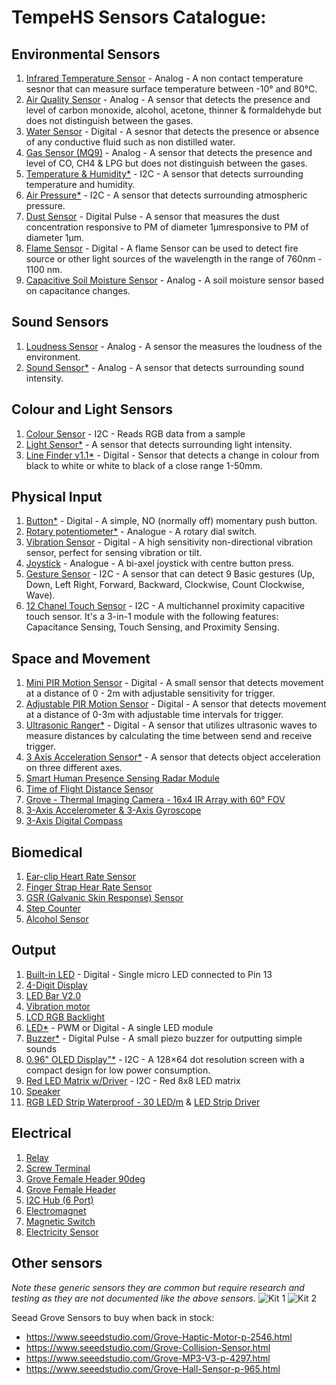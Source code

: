 # TempeHS Sensors Catalogue:

## Environmental Sensors
1. [Infrared Temperature Sensor](https://wiki.seeedstudio.com/Grove-Infrared_Temperature_Sensor/) - Analog - A non contact temperature sesnor that can measure surface temperature between -10° and 80°C.
2. [Air Quality Sensor](https://wiki.seeedstudio.com/Grove-Air_Quality_Sensor_v1.3/) - Analog - A sensor that detects the presence and level of carbon monoxide, alcohol, acetone, thinner & formaldehyde but does not distinguish between the gases.
3. [Water Sensor](https://wiki.seeedstudio.com/Grove-Water_Sensor/) - Digital -  A sesnor that detects the presence or absence of any conductive fluid such as non distilled water.
4. [Gas Sensor (MQ9)](https://github.com/TempeHS/TempeHS_Ardunio_Boilerplate/tree/main/TempeHS_Sensor_Catalogue/Environment/Gas_Sensor_MQ9) - Analog -  A sensor that detects the presence and level of CO, CH4 & LPG but does not distinguish between the gases.
5. [Temperature & Humidity*]() - I2C - A sensor that detects surrounding temperature and humidity.
6. [Air Pressure*]() - I2C -  A sensor that detects surrounding atmospheric pressure.
7. [Dust Sensor](https://wiki.seeedstudio.com/Grove-Dust_Sensor/) - Digital Pulse - A sensor that measures the dust concentration responsive to PM of diameter 1μmresponsive to PM of diameter 1μm.
8. [Flame Sensor](https://wiki.seeedstudio.com/Grove-Flame_Sensor/) - Digital - A flame Sensor can be used to detect fire source or other light sources of the wavelength in the range of 760nm - 1100 nm.
9. [Capacitive Soil Moisture Sensor](https://wiki.seeedstudio.com/Grove-Capacitive_Moisture_Sensor-Corrosion-Resistant/) - Analog - A soil moisture sensor based on capacitance changes.

## Sound Sensors
1. [Loudness Sensor](https://wiki.seeedstudio.com/Grove-Loudness_Sensor/) - Analog - A sensor the measures the loudness of the environment. 
2. [Sound Sensor*](https://wiki.seeedstudio.com/Grove-Sound_Sensor/) - Analog - A sensor that detects surrounding sound intensity.

## Colour and Light Sensors
1. [Colour Sensor](https://wiki.seeedstudio.com/Grove-I2C_Color_Sensor/) - I2C - Reads RGB data from a sample
2. [Light Sensor*]() - A sensor that detects surrounding light intensity.
3. [Line Finder v1.1*]() - Digital - Sensor that detects a change in colour from black to white or white to black of a close range 1-50mm.

## Physical Input
1. [Button*]() - Digital - A simple, NO (normally off) momentary push button.
2. [Rotary potentiometer*]() - Analogue - A rotary dial switch.
3. [Vibration Sensor](https://wiki.seeedstudio.com/Grove-Vibration_Sensor_SW-420/) - Digital - A high sensitivity non-directional vibration sensor, perfect for sensing vibration or tilt.
4. [Joystick](https://arduinogetstarted.com/tutorials/arduino-joystick) - Analogue - A bi-axel joystick with centre button press.
5. [Gesture Sensor](https://wiki.seeedstudio.com/Grove-Gesture_v1.0/) - I2C - A sensor that can detect 9 Basic gestures (Up, Down, Left
Right, Forward, Backward, Clockwise, Count Clockwise, Wave).
6. [12 Chanel Touch Sensor](https://wiki.seeedstudio.com/Grove-12-Key-Capacitive-I2C-Touch-Sensor-V3-MPR121/) - I2C - A multichannel proximity capacitive touch sensor. It's a 3-in-1 module with the following features: Capacitance Sensing, Touch Sensing, and Proximity Sensing.

## Space and Movement
1. [Mini PIR Motion Sensor](https://wiki.seeedstudio.com/Grove-PIR_Motion_Sensor/) - Digital - A small sensor that detects movement at a distance of 0 - 2m with adjustable sensitivity for trigger.
2. [Adjustable PIR Motion Sensor](https://wiki.seeedstudio.com/Grove-Adjustable_PIR_Motion_Sensor/) - Digital - A sensor that detects movement at a distance of 0-3m with adjustable time intervals for trigger.
3. [Ultrasonic Ranger*](https://github.com/TempeHS/TempeHS_Ardunio_Boilerplate/tree/main/TempeHS_Sensor_Catalogue/Sensor%20Kit/Ultrasonic_Ranger) - Digital - A sensor that utilizes ultrasonic waves to measure distances by calculating the time between send and receive trigger.
4. [3 Axis Acceleration Sensor*]() - A sensor that detects object acceleration on three different axes.
5. [Smart Human Presence Sensing Radar Module]()
6. [Time of Flight Distance Sensor](https://wiki.seeedstudio.com/Grove-Time_of_Flight_Distance_Sensor-VL53L0X/)
7. [Grove - Thermal Imaging Camera - 16x4 IR Array with 60° FOV](https://github.com/robinvanemden/MLX90621_Arduino_Processing)
8. [3-Axis Accelerometer & 3-Axis Gyroscope](https://wiki.seeedstudio.com/Grove-6-Axis_AccelerometerAndGyroscope/)
9. [3-Axis Digital Compass]()

## Biomedical
1. [Ear-clip Heart Rate Sensor]()
2. [Finger Strap Hear Rate Sensor]()
3. [GSR (Galvanic Skin Response) Sensor]()
4. [Step Counter](https://wiki.seeedstudio.com/Grove-Step_Counter-BMA456/)
5. [Alcohol Sensor](https://wiki.seeedstudio.com/Grove-Alcohol_Sensor/)

## Output
1. [Built-in LED]() - Digital - Single micro LED connected to Pin 13
3. [4-Digit Display]()
4. [LED Bar V2.0]()
5. [Vibration motor](https://wiki.seeedstudio.com/Grove-Vibration_Motor/)
6. [LCD RGB Backlight]()
7. [LED*]() - PWM or Digital - A single LED module
8. [Buzzer*]() - Digital Pulse - A small piezo buzzer for outputting simple sounds
9. [0.96" OLED Display"*]() - I2C - A 128×64 dot resolution screen with a compact design for low power consumption.
10. [Red LED Matrix w/Driver](https://wiki.seeedstudio.com/Grove-Red_LED_Matrix_w_Driver/) - I2C - Red 8x8 LED matrix
11. [Speaker](https://wiki.seeedstudio.com/Grove-Speaker/)
12. [RGB LED Strip Waterproof - 30 LED/m](https://www.seeedstudio.com/Grove-WS2813-RGB-LED-Strip-Waterproof-30-LED-m-1m.html) & [LED Strip Driver](https://wiki.seeedstudio.com/Grove-LED_Strip_Driver/)

## Electrical
1. [Relay]()
2. [Screw Terminal](https://github.com/TempeHS/TempeHS_Ardunio_Boilerplate/tree/main/TempeHS_Sensor_Catalogue/Electrical/Screw_Termal)
3. [Grove Female Header 90deg](https://www.seeedstudio.com/Grove-Universal-4-pin-connector-90-10-PCs.html)
4. [Grove Female Header](https://www.seeedstudio.com/Grove-Universal-4-pin-connector.html)
5. [I2C Hub (6 Port)](https://www.seeedstudio.com/Grove-I2C-Hub-6-Port-p-4349.html)
6. [Electromagnet](https://wiki.seeedstudio.com/Grove-Electromagnet/)
7. [Magnetic Switch](https://wiki.seeedstudio.com/Grove-Magnetic_Switch/)
8. [Electricity Sensor](https://wiki.seeedstudio.com/Grove-Electricity_Sensor/)

## Other sensors
*Note these generic sensors they are common but require research and testing as they are not documented like the above sensors.*
![Kit 1](https://github.com/TempeHS/TempeHS_Ardunio_Boilerplate/blob/main/TempeHS_Sensor_Catalogue/generic_sensor_kit1.png)
![Kit 2](https://github.com/TempeHS/TempeHS_Ardunio_Boilerplate/blob/main/TempeHS_Sensor_Catalogue/generic_sensor_kit2.png)

Seead Grove Sensors to buy when back in stock:
- https://www.seeedstudio.com/Grove-Haptic-Motor-p-2546.html
- https://www.seeedstudio.com/Grove-Collision-Sensor.html
- https://www.seeedstudio.com/Grove-MP3-V3-p-4297.html
- https://www.seeedstudio.com/Grove-Hall-Sensor-p-965.html